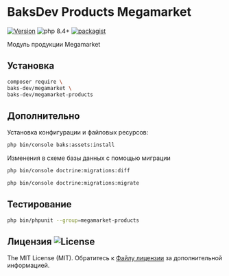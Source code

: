 # BaksDev Products Megamarket

[![Version](https://img.shields.io/badge/version-7.2.17-blue)](https://github.com/baks-dev/megamarket-products/releases)
![php 8.4+](https://img.shields.io/badge/php-min%208.4-red.svg)
[![packagist](https://img.shields.io/badge/packagist-green)](https://packagist.org/packages/baks-dev/megamarket-products)

Модуль продукции Megamarket

## Установка

``` bash
composer require \
baks-dev/megamarket \
baks-dev/megamarket-products
```

## Дополнительно

Установка конфигурации и файловых ресурсов:

``` bash
php bin/console baks:assets:install
```

Изменения в схеме базы данных с помощью миграции

``` bash
php bin/console doctrine:migrations:diff

php bin/console doctrine:migrations:migrate
```

## Тестирование

``` bash
php bin/phpunit --group=megamarket-products
```

## Лицензия ![License](https://img.shields.io/badge/MIT-green)

The MIT License (MIT). Обратитесь к [Файлу лицензии](LICENSE.md) за дополнительной информацией.
